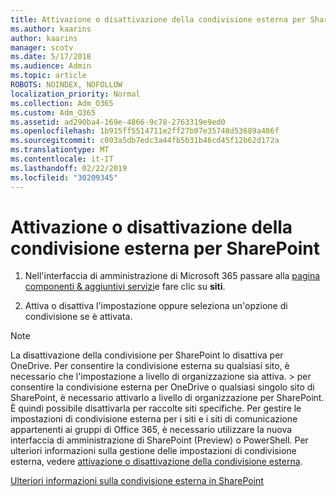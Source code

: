 ```yaml
---
title: Attivazione o disattivazione della condivisione esterna per SharePoint
ms.author: kaarins
author: kaarins
manager: scotv
ms.date: 5/17/2018
ms.audience: Admin
ms.topic: article
ROBOTS: NOINDEX, NOFOLLOW
localization_priority: Normal
ms.collection: Adm_O365
ms.custom: Adm_O365
ms.assetid: ad290ba4-169e-4866-9c78-2763319e9ed0
ms.openlocfilehash: 1b915ff5514711e2ff27b07e35748d53689a486f
ms.sourcegitcommit: c003a5db7edc3a44fb5b31b46cd45f12b62d172a
ms.translationtype: MT
ms.contentlocale: it-IT
ms.lasthandoff: 02/22/2019
ms.locfileid: "30209345"
---
```

# <a name="turn-external-sharing-on-or-off-for-sharepoint"></a>Attivazione o disattivazione della condivisione esterna per SharePoint

1. Nell'interfaccia di amministrazione di Microsoft 365 passare alla [pagina componenti &amp; aggiuntivi servizi](https://portal.office.com/adminportal/home#/Settings/ServicesAndAddIns)e fare clic su **siti**.
    
2. Attiva o disattiva l'impostazione oppure seleziona un'opzione di condivisione se è attivata.
    
> [!NOTE]
> La disattivazione della condivisione per SharePoint lo disattiva per OneDrive. Per consentire la condivisione esterna su qualsiasi sito, è necessario che l'impostazione a livello di organizzazione sia attiva. > per consentire la condivisione esterna per OneDrive o qualsiasi singolo sito di SharePoint, è necessario attivarlo a livello di organizzazione per SharePoint. È quindi possibile disattivarla per raccolte siti specifiche. Per gestire le impostazioni di condivisione esterna per i siti e i siti di comunicazione appartenenti ai gruppi di Office 365, è necessario utilizzare la nuova interfaccia di amministrazione di SharePoint (Preview) o PowerShell. Per ulteriori informazioni sulla gestione delle impostazioni di condivisione esterna, vedere [attivazione o disattivazione della condivisione esterna](https://go.microsoft.com/fwlink/?linkid=866426). 
  
[Ulteriori informazioni sulla condivisione esterna in SharePoint](https://go.microsoft.com/fwlink/?linkid=734908)
  

